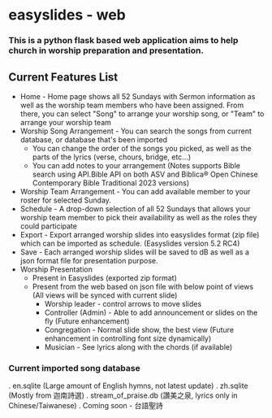 # easyslides - web
### This is a python flask based web application aims to help church in worship preparation and presentation.

## Current Features List
* Home - Home page shows all 52 Sundays with Sermon information as well as the worship team members who have been assigned. From there, you can select "Song" to arrange your worship song, or "Team" to arrange your worship team
* Worship Song Arrangement - You can search the songs from current database, or database that's been imported
  * You can change the order of the songs you picked, as well as the parts of the lyrics (verse, chours, bridge, etc...)
  * You can add notes to your arrangement (Notes supports Bible search using API.Bible API on both ASV and Biblica® Open Chinese Contemporary Bible Traditional 2023 versions)
* Worship Team Arrangement - You can add available member to your roster for selected Sunday.
* Schedule - A drop-down selection of all 52 Sundays that allows your worship team member to pick their availability as well as the roles they could participate
* Export - Export arranged worship slides into easyslides format (zip file) which can be imported as schedule. (Easyslides version 5.2 RC4)
* Save - Each arranged worship slides will be saved to dB as well as a json format file for presentation purpose.
* Worship Presentation
  * Present in Easyslides (exported zip format)
  * Present from the web based on json file with below point of views (All views will be synced with current slide)
    * Worship leader - control arrows to move slides
    * Controller (Admin) - Able to add announcement or slides on the fly (Future enhancement)
    * Congregation - Normal slide show, the best view (Future enhancement in controlling font size dynamically)
    * Musician - See lyrics along with the chords (if available) 


### Current imported song database
. en.sqlite (Large amount of English hymns, not latest update)
. zh.sqlite (Mostly from 迦南詩選)
. stream_of_praise.db (讚美之泉, lyrics only in Chinese/Taiwanese)
. Coming soon - 台語聖詩 
